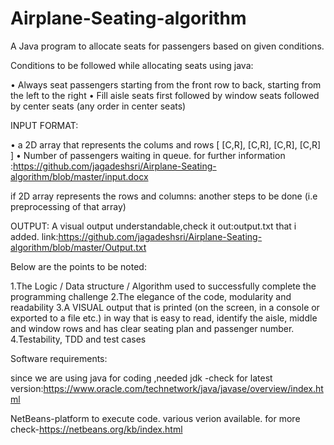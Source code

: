 # Airplane-Seating-algorithm
A Java program to allocate seats for passengers based on given conditions.

Conditions to be followed while allocating seats using java:

• Always seat passengers starting from the front row to back,
starting from the left to the right
• Fill aisle seats first followed by window seats followed by center
seats (any order in center seats)

INPUT FORMAT:

• a 2D array that represents the colums and rows [ [C,R], [C,R],
[C,R], [C,R] ]
• Number of passengers waiting in queue.
for further information :https://github.com/jagadeshsri/Airplane-Seating-algorithm/blob/master/input.docx
 
 if 2D array represents the rows and columns:
 another steps to be done (i.e preprocessing of that array) 


OUTPUT:
 A visual output understandable,check it out:output.txt that i added.
 link:https://github.com/jagadeshsri/Airplane-Seating-algorithm/blob/master/Output.txt



Below are the points to be noted:

1.The Logic / Data structure / Algorithm used to successfully complete the programming challenge
2.The elegance of the code, modularity and readability
3.A VISUAL output that is printed (on the screen, in a console or exported to a file etc.) in way that is easy to read, identify the aisle, middle and window rows and has clear seating plan and passenger number.
4.Testability, TDD and test cases

Software requirements:
 
since we are using java for coding ,needed jdk 
-check for latest version:https://www.oracle.com/technetwork/java/javase/overview/index.html
 
 NetBeans-platform to execute code.
 various verion available.
 for more check-https://netbeans.org/kb/index.html
 
 



  
